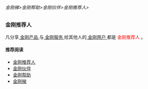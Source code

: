 ###### 金刚梯>金刚帮助>金刚伙伴>金刚推荐人>
### 金刚推荐人
凡分享[ 金刚产品 ](https://a2zitpro.github.io/web/kkproducts)与[ 金刚服务 ](https://a2zitpro.github.io/web/kkservices)给其他人的[ 金刚用户 ](https://a2zitpro.github.io/web/kkuser)都是<font color="Red"> 金刚推荐人 </font>。

#### 推荐阅读
- [金刚推荐人](https://a2zitpro.github.io/web/list_kkreferee)
- [金刚伙伴](https://a2zitpro.github.io/web/list_kkpartner)
- [金刚帮助](https://a2zitpro.github.io/web/list_helpkkvpn)
- [金刚梯](https://a2zitpro.github.io/web/dlb)
